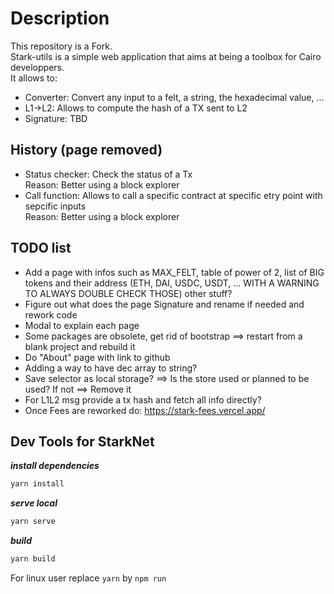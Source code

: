 # Description

This repository is a Fork.  
Stark-utils is a simple web application that aims at being a toolbox for Cairo developpers.  
It allows to:

- Converter: Convert any input to a felt, a string, the hexadecimal value, ...
- L1->L2: Allows to compute the hash of a TX sent to L2
- Signature: TBD

## History (page removed)

- Status checker: Check the status of a Tx  
   Reason: Better using a block explorer
- Call function: Allows to call a specific contract at specific etry point with sepcific inputs  
   Reason: Better using a block explorer

## TODO list

- Add a page with infos such as MAX_FELT, table of power of 2, list of BIG tokens and their address (ETH, DAI, USDC, USDT, ... WITH A WARNING TO ALWAYS DOUBLE CHECK THOSE) other stuff?
- Figure out what does the page Signature and rename if needed and rework code
- Modal to explain each page
- Some packages are obsolete, get rid of bootstrap ==> restart from a blank project and rebuild it
- Do "About" page with link to github
- Adding a way to have dec array to string?
- Save selector as local storage? ==> Is the store used or planned to be used? If not ==> Remove it
- For L1L2 msg provide a tx hash and fetch all info directly?
- Once Fees are reworked do: https://stark-fees.vercel.app/

## Dev Tools for StarkNet

**_install dependencies_**

```bash
yarn install
```

**_serve local_**

```bash
yarn serve
```

**_build_**

```bash
yarn build
```

For linux user replace `yarn` by `npm run`
